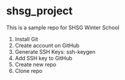 # shsg_project
This is a sample repo for SHSG Winter School

1. Install Git
2. Create account on GitHub
3. Generate SSH Keys: ssh-keygen
4. Add SSH key to GitHub
5. Create new repo
6. Clone repo
